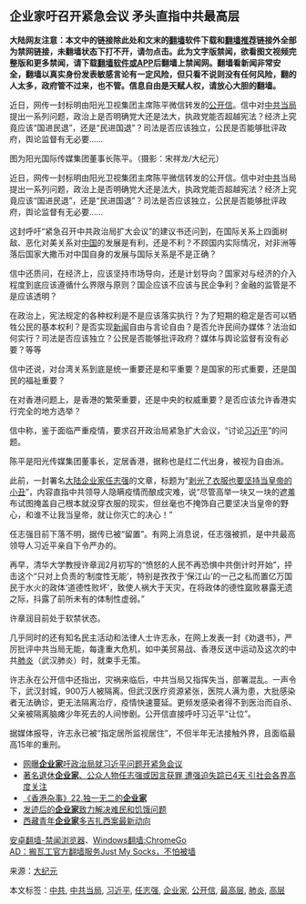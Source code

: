  <h2>企业家吁召开紧急会议 矛头直指中共最高层</h2> <div class="notice"><b>大陆网友注意：本文中的链接除此处和文末的<a href="https://github.com/bannedbook/fanqiang" >翻墙</a>软件下载和<a href="https://github.com/killgcd/justmysocks/blob/master/README.md">翻墙推荐</a>链接外全部为禁网链接，未翻墙状态下打不开，请勿点击。此为文字版禁闻，欲看图文视频完整版和更多禁闻，请下载<a href="https://github.com/bannedbook/fanqiang">翻墙软件或APP</a>后翻墙上禁闻网。翻墙看新闻非常安全，翻墙以真实身份发表敏感言论有一定风险，但只看不说则没有任何风险，翻的人太多，政府管不过来，也不管。信息自由是天赋人权，请放心大胆的翻墙。</b></div>  <div class="entry"> <p id="summary">近日，网传一封标明由阳光卫视集团主席陈平微信转发的<a href="https://www.bannedbook.org/bnews/tag/%E5%85%AC%E5%BC%80%E4%BF%A1/" class="st_tag internal_tag" rel="tag" title="标签 公开信 下的日志">公开信</a>。信中对<a href="https://www.bannedbook.org/bnews/tag/%E4%B8%AD%E5%85%B1%E5%BD%93%E5%B1%80/" class="st_tag internal_tag" rel="tag" title="标签 中共当局 下的日志">中共当局</a>提出一系列问题，政治上是否明确党大还是法大，执政党能否超越宪法？经济上究竟应该“国进民退”，还是“民进国退”？司法是否应该独立，公民是否能够批评政府，舆论监督有无必要……</p> <p id="conimg">图为阳光国际传媒集团董事长陈平。（摄影：宋祥龙/大纪元）</p> <p>近日，网传一封标明由阳光卫视集团主席陈平微信转发的公开信。信中对<a href="https://www.bannedbook.org/bnews/tag/%e4%b8%ad%e5%85%b1/" class="st_tag internal_tag" rel="tag" title="标签 中共 下的日志">中共</a>当局提出一系列问题，政治上是否明确党大还是法大，执政党能否超越宪法？经济上究竟应该“国进民退”，还是“民进国退”？司法是否应该独立，公民是否能够批评政府，舆论监督有无必要……</p> <p>这封呼吁“紧急召开中共政治局扩大会议”的建议书还问到，在国际关系上四面树敌、恶化对美关系对<span class='wp_keywordlink_affiliate'><a href="https://www.bannedbook.org/" title="中国" target="_blank">中国</a></span>的发展是有利，还是不利？不顾国内实际情况，对非洲等落后国家大撒币对中国自身的发展与国际关系是不是正确？</p>  <p>信中还质问，在经济上，应该坚持市场导向，还是计划导向？国家对与经济的介入程度到底应该遵循什么界限与原则？国企应该不应该与民企争利？金融的监管是不是应该透明？</p> <p>在政治上，宪法规定的各种权利是不是应该落实执行？为了短期的稳定是否可以牺牲公民的基本权利？是否实现<span class='wp_keywordlink_affiliate'><a href="https://www.bannedbook.org/" title="新闻">新闻</a></span>自由与言论自由？是否允许民间办媒体？法治如何实行？司法是否应该独立？公民是否能够批评政府？媒体与舆论监督有没有必要？等等</p> <p>信中还说，对台湾关系到底是统一重要还是和平重要？是国家的形式重要，还是国民的福祉重要？</p> <p>在对香港问题上，是香港的繁荣重要，还是中央的权威重要？是否应该允许香港实行完全的地方选举？</p>  <p>信中称，鉴于面临严重疫情，要求召开政治局紧急扩大会议，“讨论<a href="https://www.bannedbook.org/bnews/tag/%e4%b9%a0%e8%bf%91%e5%b9%b3/" class="st_tag internal_tag" rel="tag" title="标签 习近平 下的日志">习近平</a>”的问题。</p> <p>陈平是阳光传媒集团董事长，定居香港，据称也是红二代出身，被视为自由派。</p> <p>此前，一封署名<span class='wp_keywordlink_affiliate'><a href="https://www.bannedbook.org/" title="大陆" target="_blank">大陆</a></span><a href="https://www.bannedbook.org/bnews/tag/%e4%bc%81%e4%b8%9a%e5%ae%b6/" class="st_tag internal_tag" rel="tag" title="标签 企业家 下的日志">企业家</a><a href="https://www.bannedbook.org/bnews/tag/%e4%bb%bb%e5%bf%97%e5%bc%ba/" class="st_tag internal_tag" rel="tag" title="标签 任志强 下的日志">任志强</a>的文章，标题为“<span class='wp_keywordlink'><a href="https://www.bannedbook.org/bnews/baitai/20200307/1289538.html" title="剥光了衣服也要坚持当皇帝的小丑" target="_blank">剥光了衣服也要坚持当皇帝的小丑</a></span>”，内容直指中共领导人隐瞒疫情而酿成灾难，说“尽管高举一块又一块的遮羞布试图掩盖自己根本就没穿衣服的现实，但丝毫也不掩饰自己要坚决当皇帝的野心，和谁不让我当皇帝，就让你灭亡的决心！”</p> <p>任志强目前下落不明，据传已被“留置”。有网上消息说，任志强被抓，是中共最高领导人习近平亲自下令严办的。</p>  <p>再早，清华大学教授许章润2月初写的“愤怒的人民不再恐惧中共倒计时开始”，抨击这个“只对上负责的‘制度性无能’，特别是孜孜于‘保江山’的一己之私而置亿万国民于水火的政体‘道德性败坏’，致使人祸大于天灾，在将政体的德性窳败暴露无遗之际，抖露了前所未有的体制性虚弱。”</p> <p>许章润目前处于软禁状态。</p> <p>几乎同时的还有知名民主活动和法律人士许志永，在网上发表一封《劝退书》，严厉批评中共当局无能，每逢重大危机，如中美贸易战、香港反送中运动及这次的中共<a href="https://www.bannedbook.org/bnews/tag/%e8%82%ba%e7%82%8e/" class="st_tag internal_tag" rel="tag" title="标签 肺炎 下的日志">肺炎</a>（武汉肺炎）时，就束手无策。</p> <p>许志永在公开信中还指出，灾祸来临后，中共当局又指挥失当，部署混乱。一声令下，武汉封城，900万人被隔离。但武汉医疗资源紧张，医院人满为患，大批感染者无法确诊，更无法隔离治疗，疫情快速蔓延。更频发感染者得不到医治而自杀、父亲被隔离脑瘫少年死去的人间惨剧。公开信直接呼吁习近平“让位”。</p>  <p>据媒体报导，许志永已被“指定居所监视居住”，不但半年无法接触外界，且面临最高15年的重刑。</p> <ul class='op-related-articles' title='相关阅读'> <li><a href='https://www.bannedbook.org/bnews/comments/20200322/1298219.html' target='_blank'>网曝<b>企业家</b>吁政治局就习近平问题开紧急会议</a></li> <li><a href='https://www.bannedbook.org/bnews/weiquan/20200315/1294238.html' target='_blank'>著名退休<b>企业家</b>&#12289;公众人物任志强或因言获罪 遭强迫失踪已4天 引社会各界高度关注</a></li> <li><a href='https://www.bannedbook.org/bnews/baitai/20200315/1294045.html' target='_blank'>《香港杂事》22.独一无二的<b>企业家</b></a></li> <li><a href='https://www.bannedbook.org/bnews/worldnews/usa/20200312/1292380.html' target='_blank'>发迹后的<b>企业家</b>致力解决难民和饥饿问题</a></li> <li><a href='https://www.bannedbook.org/bnews/headline/20200305/1288329.html' target='_blank'>西藏青年<b>企业家</b>多吉扎西案最新动向</a></li> </ul> <div class="texttj"> <a href="https://github.com/bannedbook/fanqiang/wiki/%E5%AE%89%E5%8D%93%E7%BF%BB%E5%A2%99-%E7%A6%81%E9%97%BB%E6%B5%8F%E8%A7%88%E5%99%A8" target="_blank">安卓翻墙-禁闻浏览器</a>、<a href="https://github.com/bannedbook/fanqiang/wiki/Chrome%E4%B8%80%E9%94%AE%E7%BF%BB%E5%A2%99%E5%8C%85" target="_blank">Windows翻墙:ChromeGo</a><br/> <a href="https://github.com/killgcd/justmysocks/blob/master/README.md" target="_blank">AD：搬瓦工官方翻墙服务Just My Socks，不怕被墙</a> </div><p> 来源：<span class='wp_keywordlink_affiliate'><a href="http://www.epochtimes.com/" title="大纪元" target="_blank">大纪元</a></span> </p><a name='sharetosocial'></a>           </div><!--END ENTRY--> <div class="postfooter"> <div>本文标签：<a href="https://www.bannedbook.org/bnews/tag/%e4%b8%ad%e5%85%b1/" rel="tag">中共</a>, <a href="https://www.bannedbook.org/bnews/tag/%E4%B8%AD%E5%85%B1%E5%BD%93%E5%B1%80/" rel="tag">中共当局</a>, <a href="https://www.bannedbook.org/bnews/tag/%e4%b9%a0%e8%bf%91%e5%b9%b3/" rel="tag">习近平</a>, <a href="https://www.bannedbook.org/bnews/tag/%e4%bb%bb%e5%bf%97%e5%bc%ba/" rel="tag">任志强</a>, <a href="https://www.bannedbook.org/bnews/tag/%e4%bc%81%e4%b8%9a%e5%ae%b6/" rel="tag">企业家</a>, <a href="https://www.bannedbook.org/bnews/tag/%E5%85%AC%E5%BC%80%E4%BF%A1/" rel="tag">公开信</a>, <a href="https://www.bannedbook.org/bnews/tag/%E6%9C%80%E9%AB%98%E5%B1%82/" rel="tag">最高层</a>, <a href="https://www.bannedbook.org/bnews/tag/%e8%82%ba%e7%82%8e/" rel="tag">肺炎</a>, <a href="https://www.bannedbook.org/bnews/tag/%E9%AB%98%E5%B1%82/" rel="tag">高层</a></div>  </div><!--END POSTFOOTER--> 